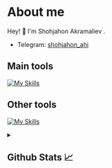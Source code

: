 # About me
<p>Hey! 👋 I'm Shohjahon Akramaliev .</p>

- Telegram:                           [shohjahon_ahi](https://t.me/shohjahon_ahi)
## Main tools
[![My Skills](https://skillicons.dev/icons?i=python,django,html,css)](https://skillicons.dev)

## Other tools
[![My Skills](https://skillicons.dev/icons?i=git,github,vscode,pycharm,postman)](https://skillicons.dev)

<details>
  <summary><b><h2>Github Stats 📈 <h2></b></summary>
  <a href="https://github.com/dlshodivc">
    <p align="left">
      <img src="https://github-profile-summary-cards.vercel.app/api/cards/profile-details?username=dlshodivc&theme=github_dark">
      <img align="left" src="https://github-profile-summary-cards.vercel.app/api/cards/stats?username=dlshodivc&theme=github_dark">
      <img align="left" src="https://github-profile-summary-cards.vercel.app/api/cards/productive-time?username=dlshodivc&theme=github_dark&utcOffset=5"><br>
    </p>
  </a> 
</details>
